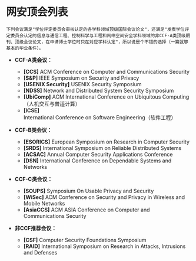 # 网安顶会列表

`下列会议满足"学位评定委员会审核认定的各学科领域顶级国际会议论文"，还满足"发表学位评定委员会认定的信息与通信工程、控制科学与工程和网络空间安全学科领域的非CCF-A类顶级期刊、顶级会议论文，在申请博士学位时只在对应学科认定"，所以说是个不错的选择（一篇就够基本的毕业条件）。`

- **CCF-A类会议：**

  - **[CCS]** ACM Conference on Computer and Communications Security
  - **[S&P]** IEEE Symposium on Security and Privacy
  - **[USENIX Security]** USENIX Security Symposium
  - **[NDSS]** Network and Distributed System Security Symposium
  - **[UbiComp]** ACM International Conference on Ubiquitous Computing（人机交互与普适计算）
  - **[ICSE]** International Conference on Software Engineering（软件工程）
- **CCF-B类会议：**

  - **[ESORICS]** European Symposium on Research in Computer Security
  - **[SRDS]** International Symposium on Reliable Distributed Systems
  - **[ACSAC]** Annual Computer Security Applications Conference
  - **[DSN]** International Conference on Dependable Systems and Networks
- **CCF-C类会议：**
  
  - **[SOUPS]** Symposium On Usable Privacy and Security
  - **[WiSec]** ACM Conference on Security and Privacy in Wireless and Mobile Networks
  - **[AsiaCCS]** ACM ASIA Conference on Computer and Communications Security
- **非CCF推荐会议：**
  - **[CSF]** Computer Security Foundations Symposium
  - **[RAID]** International Symposium on Research in Attacks, Intrusions and Defenses
